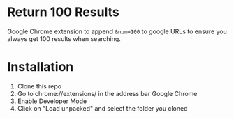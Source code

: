 

# Return 100 Results

Google Chrome extension to append `&num=100` to google URLs to ensure you always get 100 results when searching.

# Installation

1. Clone this repo
2. Go to chrome://extensions/ in the address bar Google Chrome
3. Enable Developer Mode
4. Click on "Load unpacked" and select the folder you cloned



